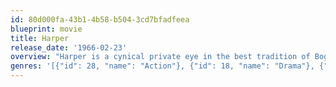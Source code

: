 ```yaml
---
id: 80d000fa-43b1-4b58-b504-3cd7bfadfeea
blueprint: movie
title: Harper
release_date: '1966-02-23'
overview: "Harper is a cynical private eye in the best tradition of Bogart. He even has Bogie's Baby hiring him to find her missing husband, getting involved along the way with an assortment of unsavory characters and an illegal-alien smuggling ring."
genres: '[{"id": 28, "name": "Action"}, {"id": 18, "name": "Drama"}, {"id": 53, "name": "Thriller"}, {"id": 80, "name": "Crime"}, {"id": 9648, "name": "Mystery"}]'
---
```

